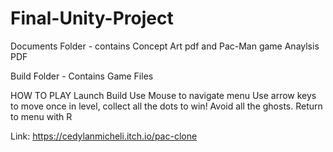 # Final-Unity-Project

Documents Folder - contains Concept Art pdf and Pac-Man game Anaylsis PDF

Build Folder - Contains Game Files

HOW TO PLAY
Launch Build 
Use Mouse to navigate menu
Use arrow keys to move once in level, collect all the dots to win! Avoid all the ghosts. Return to menu with R

Link: https://cedylanmicheli.itch.io/pac-clone
